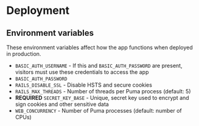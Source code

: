 # Deployment

## Environment variables

These environment variables affect how the app functions when deployed in production.

- `BASIC_AUTH_USERNAME` - If this and `BASIC_AUTH_PASSWORD` are present, visitors must use these credentials to access the app
- `BASIC_AUTH_PASSWORD`
- `RAILS_DISABLE_SSL` - Disable HSTS and secure cookies
- `RAILS_MAX_THREADS` - Number of threads per Puma process (default: 5)
- **REQUIRED** `SECRET_KEY_BASE` - Unique, secret key used to encrypt and sign cookies and other sensitive data
- `WEB_CONCURRENCY` - Number of Puma processes (default: number of CPUs)
